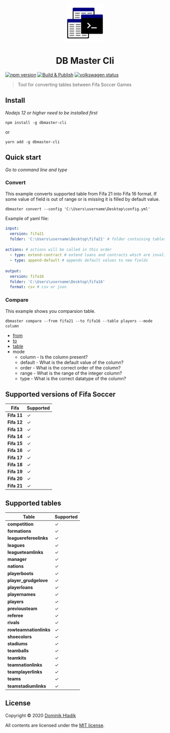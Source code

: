 <p align="center">
  <a href="https://github.com/Celtian/dbmaster-cli" target="blank"><img src="assets/logo.svg?sanitize=true" alt="" width="120"></a>
  <h1 align="center">DB Master Cli</h1>
</p>

[![npm version](https://badge.fury.io/js/dbmaster-cli.svg)](https://badge.fury.io/js/dbmaster-cli)
[![Build & Publish](https://github.com/celtian/dbmaster-cli/workflows/Build%20&%20Publish/badge.svg)](https://github.com/celtian/dbmaster-cli/actions)
[![volkswagen status](https://auchenberg.github.io/volkswagen/volkswargen_ci.svg?v=1)](https://github.com/auchenberg/volkswagen)

> Tool for converting tables between Fifa Soccer Games

## Install

_Nodejs 12 or higher need to be installed first_

```terminal
npm install -g dbmaster-cli
```

or

```terminal
yarn add -g dbmaster-cli
```

## Quick start

_Go to command line and type_

### Convert

This example converts supported table from Fifa 21 into Fifa 16 format. If some value of field is out of range or is missing it is filled by default value.

```terminal
dbmaster convert --config 'C:\Users\username\Desktop\config.yml'
```

Example of yaml file:

```yaml
input:
  version: fifa21
  folder: 'C:\Users\username\Desktop\fifa21' # folder containing tables exported by db master

actions: # actions will be called in this order
  - type: extend-contract # extend loans and contracts which are invalid
  - type: append-default # appends default values to new fields

output:
  version: fifa16
  folder: 'C:\Users\username\Desktop\fifa16'
  format: csv # csv or json
```

### Compare

This example shows you comparsion table.

```terminal
dbmaster compare --from fifa21 --to fifa16 --table players --mode column
```

- [from](#supported-versions-of-fifa-soccer)
- [to](#supported-versions-of-fifa-soccer)
- [table](#supported-tables)
- mode
  - column - Is the column present?
  - default - What is the default value of the column?
  - order - What is the correct order of the column?
  - range - What is the range of the integer column?
  - type - What is the correct datatype of the column?

## Supported versions of Fifa Soccer

| Fifa        | Supported |
| ----------- | --------- |
| **Fifa 11** | ✓         |
| **Fifa 12** | ✓         |
| **Fifa 13** | ✓         |
| **Fifa 14** | ✓         |
| **Fifa 15** | ✓         |
| **Fifa 16** | ✓         |
| **Fifa 17** | ✓         |
| **Fifa 18** | ✓         |
| **Fifa 19** | ✓         |
| **Fifa 20** | ✓         |
| **Fifa 21** | ✓         |

## Supported tables

| Table                  | Supported |
| ---------------------- | --------- |
| **competition**        | ✓         |
| **formations**         | ✓         |
| **leaguerefereelinks** | ✓         |
| **leagues**            | ✓         |
| **leagueteamlinks**    | ✓         |
| **manager**            | ✓         |
| **nations**            | ✓         |
| **playerboots**        | ✓         |
| **player_grudgelove**  | ✓         |
| **playerloans**        | ✓         |
| **playernames**        | ✓         |
| **players**            | ✓         |
| **previousteam**       | ✓         |
| **referee**            | ✓         |
| **rivals**             | ✓         |
| **rowteamnationlinks** | ✓         |
| **shoecolors**         | ✓         |
| **stadiums**           | ✓         |
| **teamballs**          | ✓         |
| **teamkits**           | ✓         |
| **teamnationlinks**    | ✓         |
| **teamplayerlinks**    | ✓         |
| **teams**              | ✓         |
| **teamstadiumlinks**   | ✓         |

## License

Copyright &copy; 2020 [Dominik Hladik](https://github.com/Celtian)

All contents are licensed under the [MIT license].

[mit license]: LICENSE
